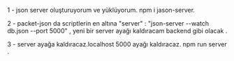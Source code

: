 1 - json server oluşturuyorum ve yüklüyorum. npm i jason-server.

2 - packet-json da scriptlerin en altına "server" : "json-server --watch db.json --port 5000" , yeni bir server ayağı kaldıracam backend gibi olacak .

3 - server ayağa kaldıracaz.localhost 5000 ayağı kaldıracaz. npm run server .